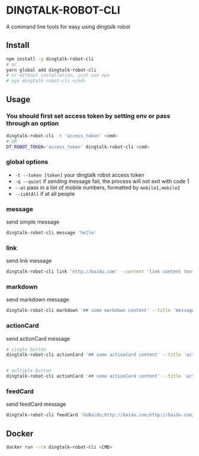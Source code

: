 # DINGTALK-ROBOT-CLI

A command line tools for easy using dingtalk robot

## Install

```bash
npm install -g dingtalk-robot-cli
# or
yarn global add dingtalk-robot-cli
# or without installation, just use npx
# npx dingtalk-robot-cli <cmd>
```

## Usage

### You should first set access token by setting env or pass through an option

```bash
dingtalk-robot-cli -t 'access_token' <cmd>
# OR
DT_ROBOT_TOKEN='access_token' dingtalk-robot-cli <cmd>
```

### global options

- `-t --token [token]` your dingtalk robot access token
- `-q --quiet` if sending message fail, the process will not exit with code 1
- `--at` pass in a list of mobile numbers, formatted by `mobile1,mobile2`
- `--isAtAll` if at all people

### message

send simple message

```bash
dingtalk-robot-cli message 'hello'
```

### link

send link message

```bash
dingtalk-robot-cli link 'http://baidu.com' --content 'link content text' --title 'link title' --pic 'some image url'
```

### markdown

send markdown message

```bash
dingtalk-robot-cli markdown '## some markdown content' --title 'message title'
```

### actionCard

send actionCard message

```bash
# single button
dingtalk-robot-cli actionCard '## some actionCard content' --title 'actionCard title' --hideAvatar --btnOrientation --singleTitle 'gobaidu' --singleURL 'http://baidu.com'


# multiple button
dingtalk-robot-cli actionCard '## some actionCard content' --title 'actionCard title' --hideAvatar --btnOrientation --btns 'gobaidu;http://baidu.com' --btns 'gogoogle;http://google.com'
```

### feedCard

send feedCard message

```bash
dingtalk-robot-cli feedCard 'GoBaidu;http://baidu.com;http://baidu.com/logo.png' 'GoGoogle;http://google.com;http://google.com/logo.png'
```

## Docker

```bash
docker run --rm dingtalk-robot-cli <CMD>
```
